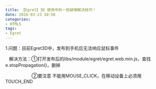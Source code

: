 ```yaml
---
title: 【Egret】3D 使用中的一些疑难解决技巧！
date: 2016-03-23 10:58
categories:
- HTML5
tags:
- Egret
---
```


1.问题：目前Egret3D中，发布到手机后无法响应鼠标事件 <!-- more -->

   解决方法：①打开发布后的libs/module/egret/egret.web.min.js，查找e.stopPropagation()，删掉

                     ②要注意 不能用MOUSE_CLICK，在移动设备上必须用TOUCH_END  